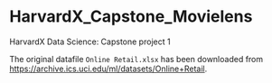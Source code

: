 # HarvardX_Capstone_Movielens
HarvardX Data Science: Capstone project 1

The original datafile `Online Retail.xlsx` has been downloaded from <https://archive.ics.uci.edu/ml/datasets/Online+Retail>.
